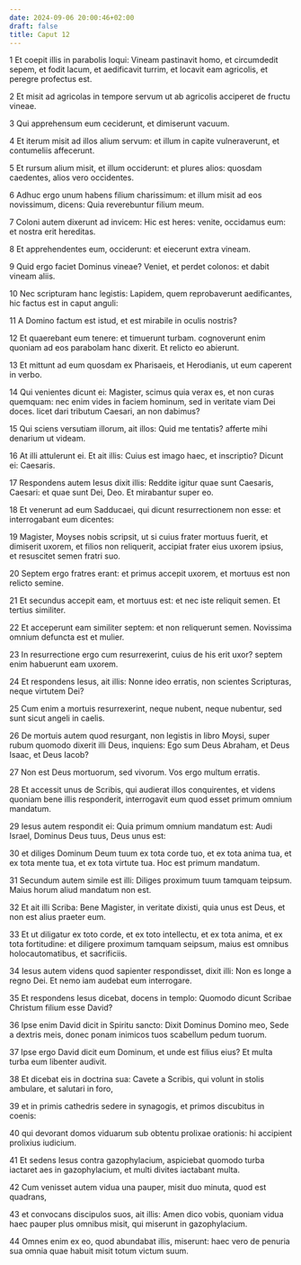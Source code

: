 ```yaml
---
date: 2024-09-06 20:00:46+02:00
draft: false
title: Caput 12
---
```





1 Et coepit illis in parabolis loqui: Vineam pastinavit homo, et circumdedit sepem, et fodit lacum, et aedificavit turrim, et locavit eam agricolis, et peregre profectus est.

2 Et misit ad agricolas in tempore servum ut ab agricolis acciperet de fructu vineae.

3 Qui apprehensum eum ceciderunt, et dimiserunt vacuum.

4 Et iterum misit ad illos alium servum: et illum in capite vulneraverunt, et contumeliis affecerunt.

5 Et rursum alium misit, et illum occiderunt: et plures alios: quosdam caedentes, alios vero occidentes.

6 Adhuc ergo unum habens filium charissimum: et illum misit ad eos novissimum, dicens: Quia reverebuntur filium meum.

7 Coloni autem dixerunt ad invicem: Hic est heres: venite, occidamus eum: et nostra erit hereditas.

8 Et apprehendentes eum, occiderunt: et eiecerunt extra vineam.

9 Quid ergo faciet Dominus vineae? Veniet, et perdet colonos: et dabit vineam aliis.

10 Nec scripturam hanc legistis: Lapidem, quem reprobaverunt aedificantes, hic factus est in caput anguli:

11 A Domino factum est istud, et est mirabile in oculis nostris?

12 Et quaerebant eum tenere: et timuerunt turbam. cognoverunt enim quoniam ad eos parabolam hanc dixerit. Et relicto eo abierunt.

13 Et mittunt ad eum quosdam ex Pharisaeis, et Herodianis, ut eum caperent in verbo.

14 Qui venientes dicunt ei: Magister, scimus quia verax es, et non curas quemquam: nec enim vides in faciem hominum, sed in veritate viam Dei doces. licet dari tributum Caesari, an non dabimus?

15 Qui sciens versutiam illorum, ait illos: Quid me tentatis? afferte mihi denarium ut videam.

16 At illi attulerunt ei. Et ait illis: Cuius est imago haec, et inscriptio? Dicunt ei: Caesaris.

17 Respondens autem Iesus dixit illis: Reddite igitur quae sunt Caesaris, Caesari: et quae sunt Dei, Deo. Et mirabantur super eo.

18 Et venerunt ad eum Sadducaei, qui dicunt resurrectionem non esse: et interrogabant eum dicentes:

19 Magister, Moyses nobis scripsit, ut si cuius frater mortuus fuerit, et dimiserit uxorem, et filios non reliquerit, accipiat frater eius uxorem ipsius, et resuscitet semen fratri suo.

20 Septem ergo fratres erant: et primus accepit uxorem, et mortuus est non relicto semine.

21 Et secundus accepit eam, et mortuus est: et nec iste reliquit semen. Et tertius similiter.

22 Et acceperunt eam similiter septem: et non reliquerunt semen. Novissima omnium defuncta est et mulier.

23 In resurrectione ergo cum resurrexerint, cuius de his erit uxor? septem enim habuerunt eam uxorem.

24 Et respondens Iesus, ait illis: Nonne ideo erratis, non scientes Scripturas, neque virtutem Dei?

25 Cum enim a mortuis resurrexerint, neque nubent, neque nubentur, sed sunt sicut angeli in caelis.

26 De mortuis autem quod resurgant, non legistis in libro Moysi, super rubum quomodo dixerit illi Deus, inquiens: Ego sum Deus Abraham, et Deus Isaac, et Deus Iacob?

27 Non est Deus mortuorum, sed vivorum. Vos ergo multum erratis.

28 Et accessit unus de Scribis, qui audierat illos conquirentes, et videns quoniam bene illis responderit, interrogavit eum quod esset primum omnium mandatum.

29 Iesus autem respondit ei: Quia primum omnium mandatum est: Audi Israel, Dominus Deus tuus, Deus unus est:

30 et diliges Dominum Deum tuum ex tota corde tuo, et ex tota anima tua, et ex tota mente tua, et ex tota virtute tua. Hoc est primum mandatum.

31 Secundum autem simile est illi: Diliges proximum tuum tamquam teipsum. Maius horum aliud mandatum non est.

32 Et ait illi Scriba: Bene Magister, in veritate dixisti, quia unus est Deus, et non est alius praeter eum.

33 Et ut diligatur ex toto corde, et ex toto intellectu, et ex tota anima, et ex tota fortitudine: et diligere proximum tamquam seipsum, maius est omnibus holocautomatibus, et sacrificiis.

34 Iesus autem videns quod sapienter respondisset, dixit illi: Non es longe a regno Dei. Et nemo iam audebat eum interrogare.

35 Et respondens Iesus dicebat, docens in templo: Quomodo dicunt Scribae Christum filium esse David?

36 Ipse enim David dicit in Spiritu sancto: Dixit Dominus Domino meo, Sede a dextris meis, donec ponam inimicos tuos scabellum pedum tuorum.

37 Ipse ergo David dicit eum Dominum, et unde est filius eius? Et multa turba eum libenter audivit.

38 Et dicebat eis in doctrina sua: Cavete a Scribis, qui volunt in stolis ambulare, et salutari in foro,

39 et in primis cathedris sedere in synagogis, et primos discubitus in coenis:

40 qui devorant domos viduarum sub obtentu prolixae orationis: hi accipient prolixius iudicium.

41 Et sedens Iesus contra gazophylacium, aspiciebat quomodo turba iactaret aes in gazophylacium, et multi divites iactabant multa.

42 Cum venisset autem vidua una pauper, misit duo minuta, quod est quadrans,

43 et convocans discipulos suos, ait illis: Amen dico vobis, quoniam vidua haec pauper plus omnibus misit, qui miserunt in gazophylacium.

44 Omnes enim ex eo, quod abundabat illis, miserunt: haec vero de penuria sua omnia quae habuit misit totum victum suum.

